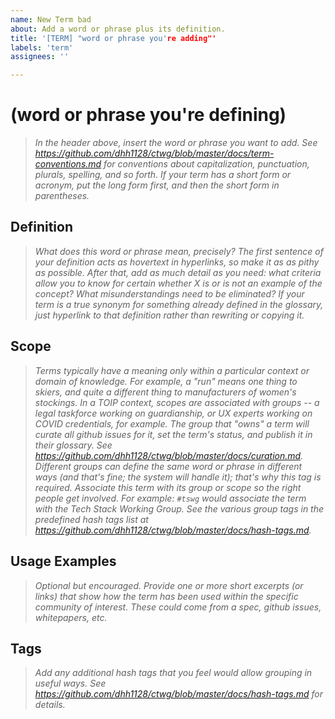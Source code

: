 ```yaml
---
name: New Term bad
about: Add a word or phrase plus its definition.
title: '[TERM] "word or phrase you're adding"'
labels: 'term'
assignees: ''

---
```


# (word or phrase you're defining)
>_In the header above, insert the word or phrase you want to add. See https://github.com/dhh1128/ctwg/blob/master/docs/term-conventions.md for conventions about capitalization, punctuation, plurals, spelling, and so forth. If your term has a short form or acronym, put the long form first, and then the short form in parentheses._

## Definition
>_What does this word or phrase mean, precisely? The first sentence of your definition acts as hovertext in hyperlinks, so make it as as pithy as possible. After that, add as much detail as you need: what criteria allow you to know for certain whether X is or is not an example of the concept? What misunderstandings need to be eliminated? If your term is a true synonym for something already defined in the glossary, just hyperlink to that definition rather than rewriting or copying it._

## Scope
>_Terms typically have a meaning only within a particular context or domain of knowledge. For example, a "run" means one thing to skiers, and quite a different thing to manufacturers of women's stockings. In a TOIP context, scopes are associated with groups -- a legal taskforce working on guardianship, or UX experts working on COVID credentials, for example. The group that "owns" a term will curate all github issues for it, set the term's status, and publish it in their glossary. See https://github.com/dhh1128/ctwg/blob/master/docs/curation.md. Different groups can define the same word or phrase in different ways (and that's fine; the system will handle it); that's why this tag is required. Associate this term with its group or scope so the right people get involved. For example: `#tswg` would associate the term with the Tech Stack Working Group. See the various group tags in the predefined hash tags list at https://github.com/dhh1128/ctwg/blob/master/docs/hash-tags.md._

## Usage Examples
>_Optional but encouraged. Provide one or more short excerpts (or links) that show how the term has been used within the specific community of interest. These could come from a spec, github issues, whitepapers, etc._

## Tags
>_Add any additional hash tags that you feel would allow grouping in useful ways. See https://github.com/dhh1128/ctwg/blob/master/docs/hash-tags.md for details._
